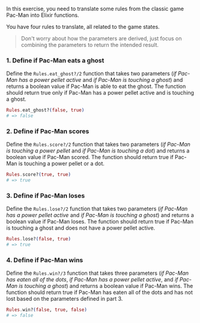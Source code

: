 In this exercise, you need to translate some rules from the classic game Pac-Man into Elixir functions.

You have four rules to translate, all related to the game states.

> Don't worry about how the parameters are derived, just focus on combining the parameters to return the intended result.

### 1. Define if Pac-Man eats a ghost

Define the `Rules.eat_ghost?/2` function that takes two parameters (_if Pac-Man has a power pellet active_ and _if Pac-Man is touching a ghost_) and returns a boolean value if Pac-Man is able to eat the ghost. The function should return true only if Pac-Man has a power pellet active and is touching a ghost.

```elixir
Rules.eat_ghost?(false, true)
# => false
```

### 2. Define if Pac-Man scores

Define the `Rules.score?/2` function that takes two parameters (_if Pac-Man is touching a power pellet_ and _if Pac-Man is touching a dot_) and returns a boolean value if Pac-Man scored. The function should return true if Pac-Man is touching a power pellet or a dot.

```elixir
Rules.score?(true, true)
# => true
```

### 3. Define if Pac-Man loses

Define the `Rules.lose?/2` function that takes two parameters (_if Pac-Man has a power pellet active_ and _if Pac-Man is touching a ghost_) and returns a boolean value if Pac-Man loses. The function should return true if Pac-Man is touching a ghost and does not have a power pellet active.

```elixir
Rules.lose?(false, true)
# => true
```

### 4. Define if Pac-Man wins

Define the `Rules.win?/3` function that takes three parameters (_if Pac-Man has eaten all of the dots_, _if Pac-Man has a power pellet active_, and _if Pac-Man is touching a ghost_) and returns a boolean value if Pac-Man wins. The function should return true if Pac-Man has eaten all of the dots and has not lost based on the parameters defined in part 3.

```elixir
Rules.win?(false, true, false)
# => false
```

